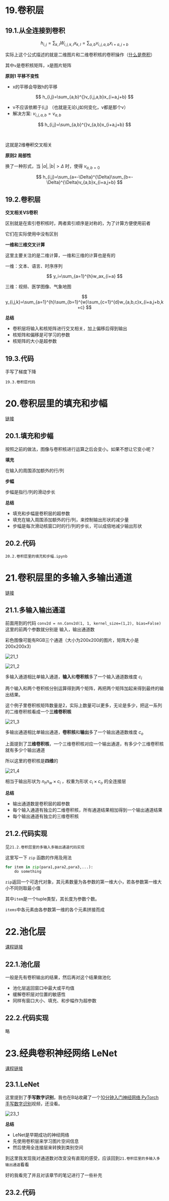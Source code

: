 # 19.卷积层

## 19.1.从全连接到卷积

$$
h_{i,j}=\sum_{k,l}W_{i,j,k,l}x_{k,l}=\sum_{a,b}v_{i,j,a,b}x_{i+a,j+b}
$$

实际上这个公式描述的就是二维图片和二维卷积核的卷积操作（[什么是卷积](https://www.bilibili.com/video/BV1VV411478E/?spm_id_from=333.788.top_right_bar_window_custom_collection.content.click&vd_source=8924ad59b4f62224f165e16aa3d04f00)）  

其中`v`是卷积核矩阵，`x`是图片矩阵  

**原则1 平移不变性**

+ x的平移会导致h的平移 


$$
h_{i,j}=\sum_{a,b}^{}v_{i,j,a,b}x_{i+a,j+b}
$$


+ v不应该依赖于(i,j) （也就是无论i,j如何变化，v都是那个v）
+ 解决方案: $v_{i,j,a,b}=v_{a,b}$


$$
h_{i,j}=\sum_{a,b}^{}v_{a,b}x_{i+a,j+b}
$$

​	

这就是2维~~卷积~~交叉相关

**原则2 局部性**

换了一种形式，当 $|a|,|b|>\Delta$ 时，使得 $v_{a,b=0}$


$$
h_{i,j}=\sum_{a=-\Delta}^{\Delta}\sum_{b=-\Delta}^{\Delta}v_{a,b}x_{i+a,j+b}
$$

## 19.2.卷积层

**交叉相关VS卷积**

区别就是在索引卷积核时，两者索引顺序是对称的，为了计算方便使用前者  

它们在实际使用中没有区别

**一维和三维交叉计算**

这里主要关注的是二维计算，一维和三维的计算也是有的  

一维：文本、语言、时序序列


$$
y_i=\sum_{a=1}^{h}w_ax_{i+a}
$$


三维：视频、医学图像、气象地图


$$
y_{i,j,k}=\sum_{a=1}^{h}\sum_{b=1}^{w}\sum_{c=1}^{d}w_{a,b,c}x_{i+a,j+b,k+c}
$$

**总结**

+ 卷积层将输入和核矩阵进行交叉相关，加上偏移后得到输出
+ 核矩阵和偏移是可学习的参数
+ 核矩阵的大小是超参数

## 19.3.代码

手写了梯度下降  

`19.3.卷积层代码`

# 20.卷积层里的填充和步幅

[链接](https://www.bilibili.com/video/BV1Th411U7UN?spm_id_from=333.788.recommend_more_video.0&vd_source=8924ad59b4f62224f165e16aa3d04f00)  

## 20.1.填充和步幅

按照之前的做法，图像与卷积核进行运算之后会变小。如果不想让它变小呢？  

**填充**  

在输入的周围添加额外的行/列

**步幅**  

步幅是指行/列的滑动步长

**总结**

+ 填充和步幅是卷积层的超参数
+ 填充在输入周围添加额外的行/列，来控制输出形状的减少量
+ 步幅是每次滑动核窗口时的行/列的步长，可以成倍地减少输出形状

## 20.2.代码

`20.2.卷积层里的填充和步幅.ipynb`

# 21.卷积层里的多输入多输出通道

[链接](https://www.bilibili.com/video/BV1MB4y1F7of/?spm_id_from=333.1387.upload.video_card.click&vd_source=8924ad59b4f62224f165e16aa3d04f00)

## 21.1.多输入输出通道

前面用到的代码   `conv2d = nn.Conv2d(1, 1, kernel_size=(1,2), bias=False)`   这里的前两个参数就分别是 输入，输出通道数  

彩色图像可能有RGB三个通道（大小为200x200的图片，矩阵大小是200x200x3）



![21_1](./img/21_1.png)

![21_2](./img/21_2.png)

多输入通道相比单输入通道，**输入**和**卷积核**多了一个输入通道数维度 $c_i$  

两个输入和两个卷积核分别运算得到两个矩阵，再把两个矩阵加起来得到最终的输出结果。

这个例子里卷积核矩阵数量是2，实际上数量可以更多，无论是多少，把这一系列的二维卷积核看成一个**三维卷积核**



![21_3](./img/21_3.png)

多输出通道相比单输出通道，**卷积核**和**输出**多了一个输出通道数维度 $c_o$  

上面提到了**三维卷积核**，一个三维卷积核对应一个输出通道，有多少个三维卷积核就有多少个输出通道  

所以这里的卷积核是**四维**的

![21_4](./img/21_4.png)

相当于输出形状为 $n_hn_w \times c_i$ ，权重为形状 $c_i \times c_o$ 的全连接层

**总结**

+ 输出通道数是卷积层的超参数
+ 每个输入通道有独立的二维卷积核，所有通道结果相加得到一个输出通道结果
+ 每个输出通道有独立的三维卷积核

## 21.2.代码实现

见`21.2.卷积层里的多输入多输出通道代码实现`  

这里写一下 `zip` 函数的作用及用法

```python
for item in zip(para1,para2,para3,...):
    do something
```

`zip`返回一个可迭代对象，其元素数量为各参数的第一维大小，若各参数第一维大小不同则取最小值

其中`item`是一个tuple类型，其长度为参数个数。

`items`中各元素由各参数第一维的各个元素拼接而成

# 22.池化层

[课程链接](https://www.bilibili.com/video/BV1EV411j7nX/?spm_id_from=333.1387.upload.video_card.click&vd_source=8924ad59b4f62224f165e16aa3d04f00)

## 22.1.池化层

一般是先有卷积输出的结果，然后再对这个结果做池化

+ 池化层返回窗口中最大或平均值
+ 缓解卷积层对位置的敏感性
+ 同样有窗口大小、填充、和步幅作为超参数

## 22.2.代码实现

略

# 23.经典卷积神经网络 LeNet

[课程链接](https://www.bilibili.com/video/BV1t44y1r7ct/?spm_id_from=333.1387.upload.video_card.click&vd_source=8924ad59b4f62224f165e16aa3d04f00)

## 23.1.LeNet

这里提到了**手写数字识别**，我也在B站收藏了一个[10分钟入门神经网络 PyTorch 手写数字识别](https://www.bilibili.com/video/BV1GC4y15736/?spm_id_from=333.1387.favlist.content.click)视频，还没看。

![23_1](./img/23_1.png)

**总结**

+ LeNet是早期成功的神经网络
+ 先使用卷积层来学习图片空间信息
+ 然后使用全连接层来转换到类别空间

到这里我发现我对通道数对改变没有直观的感受，应该回到`21.卷积层里的多输入多输出通道`看看  

好的我看完了并且对该章节的笔记进行了一些补充

## 23.2.代码



